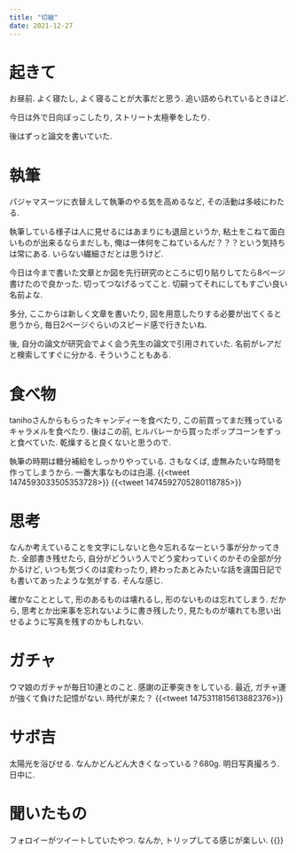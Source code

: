 ```yaml
---
title: "切継"
date: 2021-12-27
---
```


# 起きて
お昼前. よく寝たし, よく寝ることが大事だと思う. 追い詰められているときほど.

今日は外で日向ぼっこしたり, ストリート太極拳をしたり.

後はずっと論文を書いていた.
# 執筆
パジャマスーツに衣替えして執筆のやる気を高めるなど, その活動は多岐にわたる.

執筆している様子は人に見せるにはあまりにも退屈というか, 粘土をこねて面白いものが出来るならまだしも, 俺は一体何をこねているんだ？？？という気持ちは常にある. いらない繊細さだとは思うけど.

今日は今まで書いた文章とか図を先行研究のところに切り貼りしてたら8ページ書けたので良かった. 切ってつなげるってこと. 切嗣ってそれにしてもすごい良い名前よな.

多分, ここからは新しく文章を書いたり, 図を用意したりする必要が出てくると思うから, 毎日2ページぐらいのスピード感で行きたいね.

後, 自分の論文が研究会でよく会う先生の論文で引用されていた. 名前がレアだと検索してすぐに分かる. そういうこともある.

# 食べ物
tanihoさんからもらったキャンディーを食べたり, この前買ってまだ残っているキャラメルを食べたり. 後はこの前, ヒルバレーから買ったポップコーンをずっと食べていた. 乾燥すると良くないと思うので.

執筆の時期は糖分補給をしっかりやっている. さもなくば, 虚無みたいな時間を作ってしまうから. 一番大事なものは白湯.
{{<tweet 1474593033505353728>}}
{{<tweet 1474592705280118785>}}

# 思考
なんか考えていることを文字にしないと色々忘れるなーという事が分かってきた. 全部書き残せたら, 自分がどういう人でどう変わっていくのかその全部が分かるけど, いつも気づくのは変わったり, 終わったあとみたいな話を違国日記でも書いてあったような気がする. そんな感じ.

確かなこととして, 形のあるものは壊れるし, 形のないものは忘れてしまう. だから, 思考とか出来事を忘れないように書き残したり, 見たものが壊れても思い出せるように写真を残すのかもしれない.

# ガチャ
ウマ娘のガチャが毎日10連とのこと. 感謝の正拳突きをしている. 最近, ガチャ運が強くて負けた記憶がない. 時代が来た？
{{<tweet 1475311815613882376>}}
# サボ吉
太陽光を浴びせる. なんかどんどん大きくなっている？680g. 明日写真撮ろう. 日中に.

# 聞いたもの
フォロイーがツイートしていたやつ. なんか, トリップしてる感じが楽しい.
{{<youtube D1sZ_vwqwcE>}}